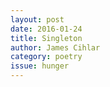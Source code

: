 ```yaml
---
layout: post 
date: 2016-01-24
title: Singleton
author: James Cihlar
category: poetry
issue: hunger
---
```

